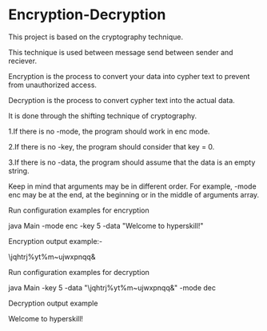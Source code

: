 #  Encryption-Decryption
This project is based on the cryptography technique.

This technique is used between message send between sender and reciever.

Encryption is the process to convert your  data into cypher text to prevent from unauthorized access.

Decryption is the process to convert cypher text into the actual data.

It is  done through the shifting technique of cryptography.



1.If there is no -mode, the program should work in enc mode.

2.If there is no -key, the program should consider that key = 0.

3.If there is no -data, the program should assume that the data is an empty string.

  Keep in mind that arguments may be in different order. For example, -mode enc may be at the end, at the beginning or in the middle of arguments array.

Run configuration examples for encryption

java Main -mode enc -key 5 -data "Welcome to hyperskill!"

Encryption output example:-

\jqhtrj%yt%m~ujwxpnqq&

Run configuration examples for decryption

java Main -key 5 -data "\jqhtrj%yt%m~ujwxpnqq&" -mode dec

Decryption output example

Welcome to hyperskill!


